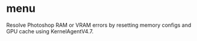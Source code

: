 # menu
Resolve Photoshop RAM or VRAM errors by resetting memory configs and GPU cache using KernelAgentV4.7.
